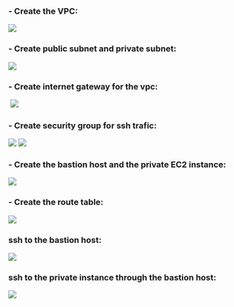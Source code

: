 

### - Create the VPC:
<img src="https://github.com/Asem-Mohamed-321/iVolve-OJT/assets/167926594/b9ac1012-57cb-4f6e-acb3-02419d7e1348">

### - Create public subnet and private subnet:
<img src="https://github.com/Asem-Mohamed-321/iVolve-OJT/assets/167926594/36045293-3eda-428a-817b-a29db16ea26f">

### - Create internet gateway for the vpc:
<img src="">
<img src="https://github.com/Asem-Mohamed-321/iVolve-OJT/assets/167926594/3fe080e8-8fb1-44ac-80f4-7a069e2eb39f">

### - Create security group for ssh trafic:
<img src="https://github.com/Asem-Mohamed-321/iVolve-OJT/assets/167926594/349e9b53-c8a3-47ef-945f-d270b8d4edb6">
<img src="https://github.com/Asem-Mohamed-321/iVolve-OJT/assets/167926594/5b9ea537-f0b9-4029-be18-2b08d6818208">

### - Create the bastion host and the private EC2 instance:
<img src="https://github.com/Asem-Mohamed-321/iVolve-OJT/assets/167926594/b4642d7a-142f-4dac-af95-1a77296fa895">

### - Create the route table:
<img src="https://github.com/Asem-Mohamed-321/iVolve-OJT/assets/167926594/15d9d033-90c1-4e22-851c-acf9f0513e76">
  
### ssh to the bastion host:
<img src="https://github.com/Asem-Mohamed-321/iVolve-OJT/assets/167926594/a61ebfa0-2944-4dfc-ae63-794a02aa10b8">

### ssh to the private instance through the bastion host:
<img src="https://github.com/Asem-Mohamed-321/iVolve-OJT/assets/167926594/c8f8cbc4-58de-40d2-9cbe-2237b7a44304">
